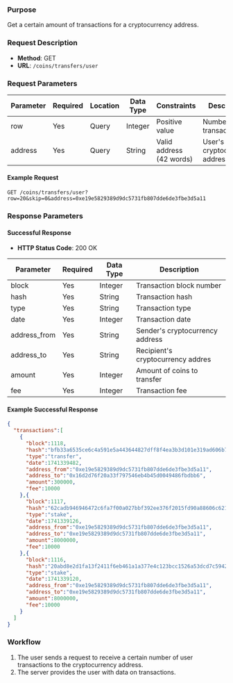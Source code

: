 ### Purpose
Get a certain amount of transactions for a cryptocurrency address.

### Request Description
- **Method**: GET 
- **URL**: `/coins/transfers/user`

### Request Parameters
| Parameter      | Required | Location | Data Type | Constraints                | Description                                      |
| -------------- | -------- | -------- | --------- | -------------------------- | ------------------------------------------------ |
| row            | Yes      | Query    | Integer   | Positive value             | Number of transactions                           |
| address        | Yes      | Query    | String    | Valid address (42 words)   | User's cryptocurrency address                    |

#### Example Request
```
GET /coins/transfers/user?row=20&skip=0&address=0xe19e5829389d9dc5731fb807dde6de3fbe3d5a11
```

### Response Parameters

#### Successful Response
- **HTTP Status Code**: 200 OK

| Parameter        | Required | Data Type | Description                                      |
| ---------------- | -------- | --------- | ------------------------------------------------ |
| block            | Yes      | Integer   | Transaction block number                         |
| hash             | Yes      | String    | Transaction hash                                 |
| type             | Yes      | String    | Transaction type                                 |
| date             | Yes      | Integer   | Transaction date                                 |
| address_from     | Yes      | String    | Sender's cryptocurrency address                  |
| address_to       | Yes      | String    | Recipient's cryptocurrency addres                |
| amount           | Yes      | Integer   | Amount of coins to transfer                      |
| fee              | Yes      | Integer   | Transaction fee                                  |


#### Example Successful Response
```json
{
  "transactions":[
    {
      "block":1118,
      "hash":"bfb33a6535ce6c4a591e5a443644827dff8f4ea3b3d101e319ad606b700f11f3",
      "type":"transfer",
      "date":1741339482,
      "address_from":"0xe19e5829389d9dc5731fb807dde6de3fbe3d5a11",
      "address_to":"0x16d2d76f20a33f797546eb4b45d0049486fbdbb6",
      "amount":300000,
      "fee":10000
    },{
      "block":1117,
      "hash":"62cadb946946472c6fa7f00a027bbf392ee376f2015fd90a88606c621ef2afa2",
      "type":"stake",
      "date":1741339126,
      "address_from":"0xe19e5829389d9dc5731fb807dde6de3fbe3d5a11",
      "address_to":"0xe19e5829389d9dc5731fb807dde6de3fbe3d5a11",
      "amount":8000000,
      "fee":10000
    },{
      "block":1116,
      "hash":"20abd8e2d1fa13f2411f6eb461a1a377e4c123bcc1526a53dcd7c59426de5c02",
      "type":"stake",
      "date":1741339120,
      "address_from":"0xe19e5829389d9dc5731fb807dde6de3fbe3d5a11",
      "address_to":"0xe19e5829389d9dc5731fb807dde6de3fbe3d5a11",
      "amount":8000000,
      "fee":10000
    }
  ]
}
```

### Workflow
1. The user sends a request to receive a certain number of user transactions to the cryptocurrency address.
2. The server provides the user with data on transactions.
